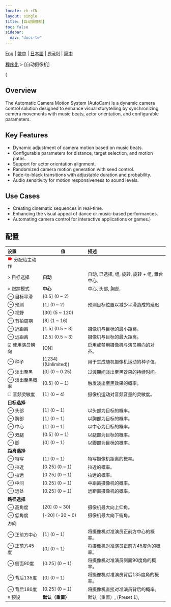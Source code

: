 ```yaml
---
locale: zh-rCN
layout: single
title: [自动摄像机]
toc: false
sidebar:
  nav: "docs-tw"
---
```

[Eng](/dancexr/menu/2025.5/motion/auto_cam) | [繁中](/tw/dancexr/menu/2025.5/motion/auto_cam) | [日本語](/jp/dancexr/menu/2025.5/motion/auto_cam) | [한국어](/kr/dancexr/menu/2025.5/motion/auto_cam) | [简中](/zh/dancexr/menu/2025.5/motion/auto_cam)

[程序化](../menu#程序化) > [自动摄像机]

(
## Overview
The Automatic Camera Motion System (AutoCam) is a dynamic camera control solution designed to enhance visual storytelling by synchronizing camera movements with music beats, actor orientation, and configurable parameters.

## Key Features
- Dynamic adjustment of camera motion based on music beats.
- Configurable parameters for distance, target selection, and motion paths.
- Support for actor orientation alignment.
- Randomized camera motion generation with seed control.
- Fade-to-black transitions with adjustable duration and probability.
- Audio sensitivity for motion responsiveness to sound levels.

## Use Cases
- Creating cinematic sequences in real-time.
- Enhancing the visual appeal of dance or music-based performances.
- Automating camera control for interactive applications or games.)

## 配置

| 设置 | 值 | 描述 |
| :--- | --- | :--- |
| <img src="/images/icon/ic_videocam.png" alt="videocam icon"/> 分配给主动作 || 
| > 目标选择 | **自动** | 自动, 已选择, 组, 旋转, 旋转 + 组, 舞台中心,  |
| > 跟踪模式 | **中心** | 中心, 头部, 胸部,  |
| ⊖ 目标平滑 | [0.5] (0 ~ 2) | 
| ⊖ 预测 | [1] (0 ~ 2) | 预测目标位置以减少平滑造成的延迟
| ⊖ 视野 | [30] (5 ~ 120) | 
| ⊖ 节拍周期 | [8] (1 ~ 16) | 
| ⊖ 近距离 | [1.5] (0.5 ~ 3) | 摄像机与目标的最小距离。
| ⊖ 远距离 | [2.5] (0.5 ~ 3) | 摄像机与目标的最大距离。
| ☑ 使用演员朝向 | [ON] | 启用或禁用摄像机与演员朝向的对齐。
| ⊖ 种子 | [1234] ((Unlimited)) | 用于生成随机摄像机运动的种子值。
| ⊖ 淡出至黑 | [0] (0 ~ 0.25) | 过渡期间淡出至黑效果的持续时间。
| ⊖ 淡出至黑概率 | [0.5] (0 ~ 1) | 触发淡出至黑效果的概率。
| ☐ 音频灵敏度 | [1] (0 ~ 4) | 摄像机运动对音频音量的灵敏度。
|  **目标选择** || 
| ⊖ 头部 | [1] (0 ~ 1) | 以头部为目标的概率。
| ⊖ 胸部 | [1] (0 ~ 1) | 以胸部为目标的概率。
| ⊖ 中心 | [1] (0 ~ 1) | 以中心为目标的概率。
| ⊖ 双腿 | [0.5] (0 ~ 1) | 以腿部为目标的概率。
| ⊖ 脚 | [0] (0 ~ 1) | 以脚部为目标的概率。
|  **距离选择** || 
| ⊖ 特写 | [1] (0 ~ 1) | 特写摄像机距离的概率。
| ⊖ 拉近 | [0.25] (0 ~ 1) | 拉近的概率。
| ⊖ 拉远 | [0.25] (0 ~ 1) | 拉远的概率。
| ⊖ 中间 | [0.25] (0 ~ 1) | 中距离摄像机的概率。
| ⊖ 远处 | [0.25] (0 ~ 1) | 远距离摄像机的概率。
|  **路径选择** || 
| ⊖ 高角度 | [20] (0 ~ 30) | 摄像机最大向上仰角。
| ⊖ 低角度 | [-20] (-30 ~ 0) | 摄像机最大向下俯角。
|  **方向** || 
| ⊖ 正前方中心 | [1] (0 ~ 1) | 将摄像机对准演员正前方中心的概率。
| ⊖ 正前方45度 | [0] (0 ~ 1) | 将摄像机对准演员正前方45度角的概率。
| ⊖ 侧面90度 | [0.25] (0 ~ 1) | 将摄像机对准演员侧面90度角的概率。
| ⊖ 背后135度 | [0] (0 ~ 1) | 将摄像机对准演员背后135度角的概率。
| ⊖ 背后180度 | [0.25] (0 ~ 1) | 将摄像机直接对准演员背后的概率。
| ≡ 预设 | **默认（重置）** | 默认（重置）, (Preset 1),  |

